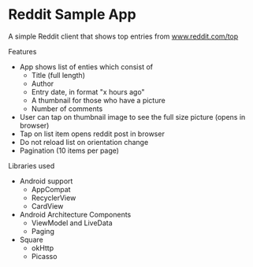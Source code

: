 # Reddit Sample App
A simple Reddit client that shows top entries from www.reddit.com/top

Features
* App shows list of enties which consist of
  * Title (full length)
  * Author
  * Entry date, in format "x hours ago"
  * A thumbnail for those who have a picture
  * Number of comments
* User can tap on thumbnail image to see the full size picture (opens in browser)
* Tap on list item opens reddit post in browser
* Do not reload list on orientation change
* Pagination (10 items per page)

Libraries used
* Android support
  * AppCompat  
  * RecyclerView
  * CardView
* Android Architecture Components
  * ViewModel and LiveData
  * Paging
* Square
  * okHttp
  * Picasso
